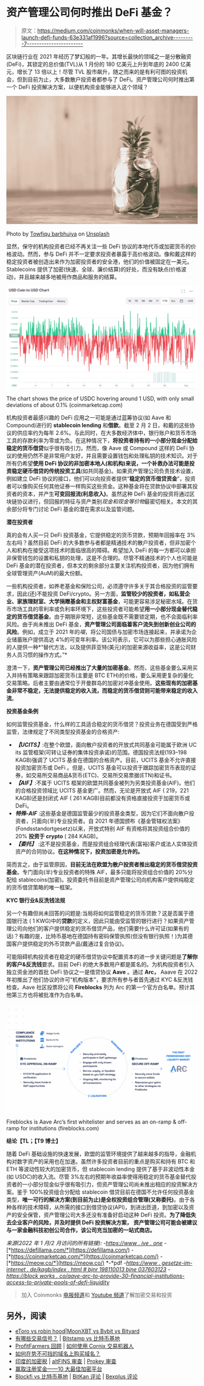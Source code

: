 # 资产管理公司何时推出 DeFi 基金？

> 原文：<https://medium.com/coinmonks/when-will-asset-managers-launch-defi-funds-63e331af1996?source=collection_archive---------7----------------------->

区块链行业在 2021 年经历了梦幻般的一年。其增长最快的领域之一是分散融资(DeFi)，其锁定的总价值(TVL)从 1 月份的 180 亿美元上升到年底的 2400 亿美元，增长了 13 倍以上！尽管 TVL 股市飙升，随之而来的是有利可图的投资机会，但到目前为止，大多数散户投资者都参与了 DeFi。资产管理公司何时推出第一个 DeFi 投资解决方案，以便机构资金能够进入这个领域？

![](img/128ae115c16fec3d436a6bffafd98f4a.png)

Photo by [Towfiqu barbhuiya](https://unsplash.com/@towfiqu999999?utm_source=unsplash&utm_medium=referral&utm_content=creditCopyText) on [Unsplash](https://unsplash.com/?utm_source=unsplash&utm_medium=referral&utm_content=creditCopyText)

显然，保守的机构投资者已经不再关注一些 DeFi 协议的本地代币或加密货币的价格波动。然而，参与 DeFi 并不一定要求投资者暴露于高价格波动。像和戴这样的稳定投资者被创造出来作为加密投资者的安全港，他们的价值被固定在一美元。Stablecoins 提供了加密(快速、全球、廉价结算)的好处，而没有缺点(价格波动)，并且越来越多地被用作商品和服务的结算。

![](img/14006370a50aecc1d26a276eb9b9e619.png)

The chart shows the price of USDC hovering around 1 USD, with only small deviations of about 0.1% (coinmarketcap.com)

机构投资者最感兴趣的 DeFi 应用之一可能是通过蓝筹协议(如 Aave 和 Compound)进行的 **stablecoin lending** 和**借款**。截至 2 月 2 日，和戴的这些协议的供应率约为每年 2.6%。与此同时，在大多数经济体中，银行账户和货币市场工具的存款利率为零或为负。在这种情况下，**将投资者持有的一小部分现金分配给稳定的货币借贷**似乎很有吸引力。然而，像 Aave 或 Compound 这样的 DeFi 协议的使用仍然不是非常用户友好，并且需要设置钱包和处理私钥的技术知识。对于所有仍希望**使用 DeFi 协议的非加密本地人(和机构)来说，一个补救办法可能是投资稳定硬币借贷的传统投资工具**(如共同基金)。如果资产管理公司负责技术设置，例如建立 DeFi 协议的接口，他们可以向投资者提供“**稳定的货币借贷资金**”，投资者可以像购买任何其他证券一样购买这些资金。这种基金将在贷款协议中部署其投资者的资本，并产生**可变回报流(利息收入)**。虽然这种 DeFi 基金的投资将通过区块链协议进行，但回报的特征与资产类别*现金和现金等价物*最密切相关。本文的其余部分将专门讨论 DeFi 基金的潜在需求以及监管问题。

**潜在投资者**

真的会有人买一只 DeFi 投资基金，它提供稳定的货币贷款，预期年回报率在 3%左右吗？虽然目前 DeFi 的大多数参与者都是精通技术的散户投资者，但非加密个人和机构在接受这项技术时面临很高的障碍。希望加入 DeFi 的每一方都可以承担非保管钱包的设置和私钥的处理，这是不合理的。尽管不精通技术的个人也可能是 DeFi 基金的潜在投资者，但本文的剩余部分主要关注机构投资者，因为他们拥有全球管理资产(AuM)的最大份额。

一些机构投资者，如养老基金和保险公司，必须遵守许多关于其合格投资的监管要求，因此(还)不能投资 DeFi/crypto。另一方面，**监管较少的投资者，如私营企业、家族理财室、大学捐赠基金和主权财富基金**，可能更容易涉足秘密水域。在货币市场工具的零利率或负利率环境下，这些投资者可能希望**用一小部分现金替代稳定的货币借贷基金**。由于期限非常短，这些基金既不需要锁定期，也不会面临利率风险。由于尚未推出 DeFi 基金，**资产管理公司面临着客户流失到创新创业公司的风险**。例如，成立于 2021 年的*喵*，将公司国债与加密市场连接起来，并承诺为企业储蓄账户提供高达 4%的可变年利率。该公司表示，它可以为那些担心通胀风险的人提供一种*“替代方法，以及提供菲亚特(美元)的加密来源收益率，这是公司财务人员习惯的操作方式。”*

澄清一下，**资产管理公司已经推出了大量的加密基金**。然而，这些基金要么采用买入并持有策略来跟踪加密货币(主要是 BTC ETH)的价格，要么采用更复杂的量化交易策略。后者主要由通常位于开曼群岛的加密对冲基金使用。**这些现有的加密基金非常不稳定，无法提供稳定的收入流，而稳定的货币借贷则可能带来稳定的收入流**。

**投资基金条例**

如何监管投资基金，什么样的工具适合稳定的货币借贷？投资业务在德国受到严格监管，法律规定了不同类型投资基金的合格资产:

*   ***【UCITS】***:在整个欧盟，面向散户投资者的开放式共同基金可能属于欧洲 UC its 监管框架(可转让证券的集体投资承诺)的范围。德国投资法规(193–198 KAGB)强调了 UCITS 基金在德国的合格资产。目前，UCITS 基金不允许直接投资加密货币或 DeFi 。但是，UCITS 基金可以投资于跟踪加密货币表现的证券，如交易所交易商品&货币(ETC)、交易所交易票据(ETN)和证书。
*   ***【AIF】***:不属于 UCITS 框架的欧盟共同基金被列为另类投资基金(AIF)。他们的合格投资领域比 UCITS 基金更广。然而，无论是开放式 AIF ( 219，221 KAGB)还是封闭式 AIF ( 261 KAGB)目前都没有资格直接投资于加密货币或 DeFi。
*   ***特殊-AIF*** :这些基金是德国监管最少的投资基金类型，因为它们不面向散户投资者，只面向(半)专业投资者。自 2021 年德国颁布《基金管辖权法案》(Fondsstandortgesetz)以来，开放式特别 AIF 有资格将其投资组合价值的 20% **投资于 crypto** ( 284 KAGB)。
*   ***【委托】*** :这不是投资基金，而是投资组合经理代表(富裕)客户或法人实体投资资产的合同协议。**在这种情况下，投资加密是允许的。**

简而言之，由于监管原因，**目前无法在欧盟为散户投资者推出稳定的货币借贷投资基金**。专门面向(半)专业投资者的特殊 AIF，最多只能将投资组合价值的 20%分配给 stablecoins(加密)。投资委托书目前是资产管理公司向机构客户提供纯稳定的货币借贷策略的唯一框架。

**KYC 银行业&反洗钱法规**

另一个有趣但尚未回答的问题是:当局将如何监管稳定的货币贷款？这是否属于德国银行法 ( 1 KWG)中的**贷款**的定义，因此只能由受监管的银行进行？如果资产管理公司向他们的客户提供稳定的货币借贷产品，他们需要什么许可证(如果有的话)？有趣的是，比特币基地在德国持有密码保管执照(但没有银行执照！)为其德国客户提供稳定的外币贷款产品(戴通过复合协议)。

可能阻碍机构投资者在稳定的硬币借贷协议中配置资本的进一步关键问题是**了解你的客户&反洗钱**要求。目前 DeFi 的绝大多数用户都是匿名的。为机构投资者引入独立资金池的首批 DeFi 协议之一是借贷协议 **Aave** 。通过 **Arc，** Aaave 在 2022 年初推出了他们协议的许可“机构版本”，要求所有参与者首先通过 KYC &反洗钱检查。Aave 社区投票将公司 **Fireblocks** 列为 Arc 的第一个官方白名单。预计其他第三方也将被批准作为白名单。

![](img/acbb8402f2a9eef24fe18e01b9e2d78d.png)

Fireblocks is Aave Arc’s first whitelister and serves as an on-ramp & off-ramp for institutions (fireblocks.com)

**结论【TL；【T9 博士】**

随着 DeFi 基础设施的快速发展，欧盟的监管环境提供了越来越多的指导，金融机构对数字资产的采用也在加速。虽然许多投资者目前的重点是购买和持有 BTC 和 ETH 等波动性较大的加密货币，但 stablecoin lending 提供了基于非波动性本金(如 USDC)的收入流。尽管 3%左右的预期年收益率使得用稳定的货币基金替代投资者的一小部分现金似乎很有吸引力，但资产管理公司尚未推出相应的投资解决方案。鉴于 100%投资组合分配给 stablecoin 借贷目前在德国不允许任何投资基金类型，**唯一可行的解决方案(到目前为止)是全权投资组合管理(又称委托)**。由于各种各样的技术障碍，从所需的接口到借贷协议(API)，到进出匝道，到加密以及资产的安全保管，资产管理公司大多还没有准备好启动这种 DeFi 投资。**为了降低失去企业客户的风险，并及时提供 DeFi 投资解决方案，** **资产管理公司可能会被建议与一家金融科技初创公司合作，该公司充当加密的一站式商店。**

*来源(2022 年 1 月/2 月访问的所有链接):
-*[*https://www . ive . one*](https://www.ive.one/) *-*[*https://defillama.com/*](https://defillama.com/) *-*[*https://coinmarketcap.com/*](https://coinmarketcap.com/) *-*[*https://meow.co/*](https://meow.co/) *-*pdf
-[*https://www . gesetze-im-internet . de/kagb/index . html # bjnr 198110013 bjne 037603123*](https://www.gesetze-im-internet.de/kagb/index.html#BJNR198110013BJNE037603123) *-*[*https://block works . co/aave-arc-to-provide-30-financial-institutions-access-to-private-pools-of-defi-liquidity*](https://blockworks.co/aave-arc-to-provide-30-financial-institutions-access-to-private-pools-of-defi-liquidity/)

> 加入 Coinmonks [电报频道](https://t.me/coincodecap)和 [Youtube 频道](https://www.youtube.com/c/coinmonks/videos)了解加密交易和投资

## 另外，阅读

*   [eToro vs robin hood](https://coincodecap.com/etoro-robinhood)|[MoonXBT vs Bybit vs Bityard](https://coincodecap.com/bybit-bityard-moonxbt)
*   [有哪些交易信号？](https://coincodecap.com/trading-signal) | [Bitstamp vs 比特币基地](https://coincodecap.com/bitstamp-coinbase)
*   [ProfitFarmers 回顾](https://coincodecap.com/profitfarmers-review) | [如何使用 Cornix 交易机器人](https://coincodecap.com/cornix-trading-bot)
*   [如何在势不可挡的域名上购买域名？](https://coincodecap.com/buy-domain-on-unstoppable-domains)
*   [印度的加密税](https://coincodecap.com/crypto-tax-india) | [altFINS 审查](https://coincodecap.com/altfins-review) | [Prokey 审查](/coinmonks/prokey-review-26611173c13c)
*   [赢取注册奖金——10 大最佳加密平台](https://coincodecap.com/earn-sign-up-bonus)
*   [Blockfi vs 比特币基地](https://coincodecap.com/blockfi-vs-coinbase) | [BitKan 评论](https://coincodecap.com/bitkan-review) | [Bexplus 评论](https://coincodecap.com/bexplus-review)